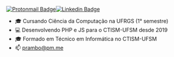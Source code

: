 [![Protonmail Badge](https://img.shields.io/badge/ProtonMail-8B89CC?style=for-the-badge&logo=protonmail&logoColor=white)](mailto:prambo@pm.me)[![Linkedin Badge](https://img.shields.io/badge/linkedin%20-%230077B5.svg?&style=for-the-badge&logo=linkedin&logoColor=white)](https://www.linkedin.com/in/pedrorambo/)

- 🎓 Cursando Ciência da Computação na UFRGS (1° semestre)
- 💻 Desenvolvendo PHP e JS para o CTISM-UFSM desde 2019
- 🎓 Formado em Técnico em Informática no CTISM-UFSM
- 📫 prambo@pm.me
